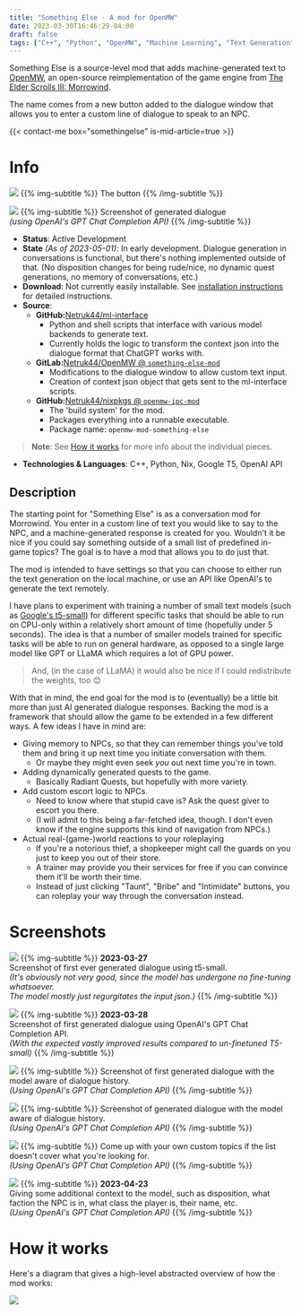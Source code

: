```yaml
---
title: "Something Else - A mod for OpenMW"
date: 2023-03-30T16:46:29-04:00
draft: false
tags: ["C++", "Python", "OpenMW", "Machine Learning", "Text Generation", "Nix"]
---
```


Something Else is a source-level mod that adds machine-generated text to [OpenMW](https://openmw.org/en/), an open-source reimplementation of the game engine from [The Elder Scrolls III: Morrowind](https://elderscrolls.bethesda.net/en/morrowind).

The name comes from a new button added to the dialogue window that allows you to enter a custom line of dialogue to speak to an NPC.

{{< contact-me box="somethingelse" is-mid-article=true >}}

# Info
![](./logo.png#center)
{{% img-subtitle %}}
The button
{{% /img-subtitle %}}

[![](./04_03_dialogue_history_3.png)](./04_03_dialogue_history_3.png)
{{% img-subtitle %}}
Screenshot of generated dialogue  
*(using OpenAI's GPT Chat Completion API)*
{{% /img-subtitle %}}

* **Status**: Active Development
* **State** *(As of 2023-05-01)*: In early development. Dialogue generation in conversations is functional, but there's nothing implemented outside of that. (No disposition changes for being rude/nice, no dynamic quest generations, no memory of conversations, etc.)
* **Download**: Not currently easily installable. See [installation instructions](https://github.com/Netruk44/ml-interface/blob/main/doc/openmw-install.md) for detailed instructions. 
* **Source**:
  * **GitHub:**[Netruk44/ml-interface](https://github.com/Netruk44/ml-interface)
    * Python and shell scripts that interface with various model backends to generate text.
    * Currently holds the logic to transform the context json into the dialogue format that ChatGPT works with.
  * **GitLab:**[Netruk44/OpenMW @ `something-else-mod`](https://gitlab.com/Netruk44/openmw/-/tree/something-else-mod?ref_type=heads)
    * Modifications to the dialogue window to allow custom text input.
    * Creation of context json object that gets sent to the ml-interface scripts.
  * **GitHub:**[Netruk44/nixpkgs @ `openmw-ipc-mod`](https://github.com/Netruk44/nixpkgs/tree/openmw-ipc-mod)
    * The 'build system' for the mod.
    * Packages everything into a runnable executable.
    * Package name: `openmw-mod-something-else`

> **Note**: See [How it works](#how-it-works) for more info about the individual pieces.

* **Technologies & Languages**: C++, Python, Nix, Google T5, OpenAI API

## Description
The starting point for "Something Else" is as a conversation mod for Morrowind. You enter in a custom line of text you would like to say to the NPC, and a machine-generated response is created for you. Wouldn't it be nice if you could say something outside of a small list of predefined in-game topics? The goal is to have a mod that allows you to do just that.

The mod is intended to have settings so that you can choose to either run the text generation on the local machine, or use an API like OpenAI's to generate the text remotely.

I have plans to experiment with training a number of small text models (such as [Google's t5-small](https://huggingface.co/t5-small)) for different specific tasks that should be able to run on CPU-only within a relatively short amount of time (hopefully under 5 seconds). The idea is that a number of smaller models trained for specific tasks will be able to run on general hardware, as opposed to a single large model like GPT or LLaMA which requires a lot of GPU power.

> And, (in the case of LLaMA) it would also be nice if I could redistribute the weights, too 😊

With that in mind, the end goal for the mod is to (eventually) be a little bit more than just AI generated dialogue responses. Backing the mod is a framework that should allow the game to be extended in a few different ways. A few ideas I have in mind are:

* Giving memory to NPCs, so that they can remember things you've told them and bring it up next time you initiate conversation with them.
  * Or maybe they might even seek *you* out next time you're in town.
* Adding dynamically generated quests to the game.
  * Basically Radiant Quests, but hopefully with more variety.
* Add custom escort logic to NPCs.
  * Need to know where that stupid cave is? Ask the quest giver to escort you there.
  * (I will admit to this being a far-fetched idea, though. I don't even know if the engine supports this kind of navigation from NPCs.)
* Actual real-(game-)world reactions to your roleplaying
  * If you're a notorious thief, a shopkeeper might call the guards on you just to keep you out of their store.
  * A trainer may provide you their services for free if you can convince them it'll be worth their time.
  * Instead of just clicking "Taunt", "Bribe" and "Intimidate" buttons, you can roleplay your way through the conversation instead.

# Screenshots
[![](./03_27_t5_small.png)](./03_27_t5_small.png)
{{% img-subtitle %}}
**2023-03-27**  
Screenshot of first ever generated dialogue using t5-small.  
*(It's obviously not very good, since the model has undergone no fine-tuning whatsoever.*  
*The model mostly just regurgitates the input json.)*
{{% /img-subtitle %}}

[![](./03_28_openai.png)](./03_28_openai.png)
{{% img-subtitle %}}
**2023-03-28**  
Screenshot of first generated dialogue using OpenAI's GPT Chat Completion API.  
*(With the expected vastly improved results compared to un-finetuned T5-small)*
{{% /img-subtitle %}}

[![](./04_03_dialogue_history_1.png)](./04_03_dialogue_history_1.png)
{{% img-subtitle %}}
Screenshot of first generated dialogue with the model aware of dialogue history.  
*(Using OpenAI's GPT Chat Completion API)*
{{% /img-subtitle %}}

[![](./04_03_dialogue_history_2.png)](./04_03_dialogue_history_2.png)
{{% img-subtitle %}}
Screenshot of generated dialogue with the model aware of dialogue history.  
*(Using OpenAI's GPT Chat Completion API)*
{{% /img-subtitle %}}

[![](./04_03_custom_topic.png)](./04_03_custom_topic.png)
{{% img-subtitle %}}
Come up with your own custom topics if the list doesn't cover what you're looking for.  
*(Using OpenAI's GPT Chat Completion API)*
{{% /img-subtitle %}}

[![](./04_23_disposition.png)](./04_23_disposition.png)
{{% img-subtitle %}}
**2023-04-23**  
Giving some additional context to the model, such as disposition, what faction the NPC is in, what class the player is, their name, etc.  
*(Using OpenAI's GPT Chat Completion API)*
{{% /img-subtitle %}}

# How it works

Here's a diagram that gives a high-level abstracted overview of how the mod works:

[![](./project_overview.png)](./project_overview.png)
